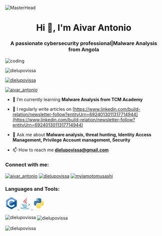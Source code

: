 ![MasterHead](https://static.vecteezy.com/system/resources/thumbnails/004/335/409/small_2x/cyber-security-icon-illustration-cyber-security-crime-protection-hacker-infographic-template-presentation-concept-banner-pictogram-icon-set-icons-vector.jpg)
<h1 align="center">Hi 👋, I'm Aivar Antonio</h1>
<h3 align="center">A passionate cybersecurity professional|Malware Analysis from Angola</h3>
<img align="center" alt="coding" width="400" src="https://softflow.ca/wp-content/uploads/2022/06/1574956586430.gif">

<p align="left"> <img src="https://komarev.com/ghpvc/?username=dielupovissa&label=Profile%20views&color=0e75b6&style=flat" alt="dielupovissa" /> </p>

<p align="left"> <a href="https://github.com/ryo-ma/github-profile-trophy"><img src="https://github-profile-trophy.vercel.app/?username=dielupovissa" alt="dielupovissa" /></a> </p>

<p align="left"> <a href="https://twitter.com/aivar_antonio" target="blank"><img src="https://img.shields.io/twitter/follow/aivar_antonio?logo=twitter&style=for-the-badge" alt="aivar_antonio" /></a> </p>

- 🌱 I’m currently learning **Malware Analysis from TCM Academy**

- 📝 I regularly write articles on [https://www.linkedin.com/build-relation/newsletter-follow?entityUrn=6924013011317714944](https://www.linkedin.com/build-relation/newsletter-follow?entityUrn=6924013011317714944)

- 💬 Ask me about **Malware analysis, threat hunting, Identity Access Management, Privilege Account management, Security**

- 📫 How to reach me **dielupovissa@gmail.com**

<h3 align="left">Connect with me:</h3>
<p align="left">
<a href="https://twitter.com/aivar_antonio" target="blank"><img align="center" src="https://raw.githubusercontent.com/rahuldkjain/github-profile-readme-generator/master/src/images/icons/Social/twitter.svg" alt="aivar_antonio" height="30" width="40" /></a>
<a href="https://linkedin.com/in/dielupovissa" target="blank"><img align="center" src="https://raw.githubusercontent.com/rahuldkjain/github-profile-readme-generator/master/src/images/icons/Social/linked-in-alt.svg" alt="dielupovissa" height="30" width="40" /></a>
<a href="https://www.youtube.com/c/myiamotomusashi" target="blank"><img align="center" src="https://raw.githubusercontent.com/rahuldkjain/github-profile-readme-generator/master/src/images/icons/Social/youtube.svg" alt="myiamotomusashi" height="30" width="40" /></a>
</p>

<h3 align="left">Languages and Tools:</h3>
<p align="left"> <a href="https://www.cprogramming.com/" target="_blank" rel="noreferrer"> <img src="https://raw.githubusercontent.com/devicons/devicon/master/icons/c/c-original.svg" alt="c" width="40" height="40"/> </a> <a href="https://www.java.com" target="_blank" rel="noreferrer"> <img src="https://raw.githubusercontent.com/devicons/devicon/master/icons/java/java-original.svg" alt="java" width="40" height="40"/> </a> <a href="https://www.python.org" target="_blank" rel="noreferrer"> <img src="https://raw.githubusercontent.com/devicons/devicon/master/icons/python/python-original.svg" alt="python" width="40" height="40"/> </a> </p>

<p><img align="left" src="https://github-readme-stats.vercel.app/api/top-langs?username=dielupovissa&show_icons=true&locale=en&layout=compact" alt="dielupovissa" /></p>

<p>&nbsp;<img align="center" src="https://github-readme-stats.vercel.app/api?username=dielupovissa&show_icons=true&locale=en" alt="dielupovissa" /></p>

<p><img align="center" src="https://github-readme-streak-stats.herokuapp.com/?user=dielupovissa&" alt="dielupovissa" /></p>
